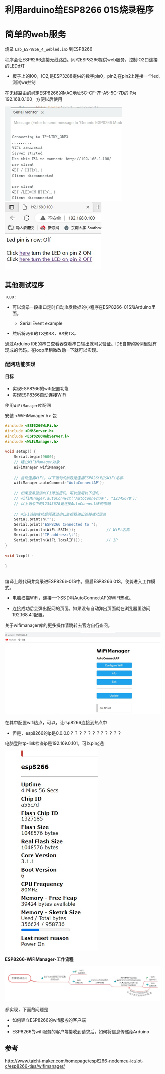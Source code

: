 # 利用arduino给ESP8266 01S烧录程序

# 简单的web服务


烧录 `Lab_ESP8266_4_webled.ino` 到ESP8266

程序会让ESP8266连接无线路由。同时ESP8266提供web服务，控制IO2口连接的LEDd灯

* 板子上的IO0，IO2,是ESP3288提供的数字pin0，pin2,在pin2上连接一个led, 测试we控制

在无线路由的绑定ESP8266的MAC地址5C-CF-7F-A5-5C-7D的IP为192.168.0.100，方便以后使用

![](img/esp8266_webserver.jpg)
![](img/esp8266_webpage.jpg)

## 其他测试程序

`TODO：`

* 可以烧录一段串口定时自动收发数据的小程序在ESP8266-01S和Arduino里面。

  * Serial Event example

* 然后将两者的TX接RX，RX接TX。

通过Arduino IDE的串口查看器查看串口输出就可以验证。IDE自带的案例里就有现成的代码。在loop里稍微改动一下就可以实现。

### 配网功能实现

#### 目标

* 实现ESP8266的wifi配置功能
* 实现ESP8266自动连接WiFi

使用`WiFiManager`库配网

安装 <WiFiManager.h>  包
```c
#include <ESP8266WiFi.h>          
#include <DNSServer.h>
#include <ESP8266WebServer.h>
#include <WiFiManager.h>         
 
void setup() {
    Serial.begin(9600);       
    // 建立WiFiManager对象
    WiFiManager wifiManager;
    
    // 自动连接WiFi。以下语句的参数是连接ESP8266时的WiFi名称
    wifiManager.autoConnect("AutoConnectAP");
    
    // 如果您希望该WiFi添加密码，可以使用以下语句：
    // wifiManager.autoConnect("AutoConnectAP", "12345678");
    // 以上语句中的12345678是连接AutoConnectAP的密码
    
    // WiFi连接成功后将通过串口监视器输出连接成功信息 
    Serial.println(""); 
    Serial.print("ESP8266 Connected to ");
    Serial.println(WiFi.SSID());              // WiFi名称
    Serial.print("IP address:\t");
    Serial.println(WiFi.localIP());           // IP
}
 
void loop() {
  
}
 
```
编译上段代码并烧录进ESP8266-01S中。重启ESP8266 01S，使其进入工作模式。

* 电脑扫描WiFi，连接一个SSID叫AutoConnectAP的WIFI热点。

* 连接成功后会弹出配网的页面。如果没有自动弹出页面就在浏览器里访问192.168.4.1配置。

关于wifimanager库的更多操作请跳转去官方自行查阅。

![](img/ESP8266_wifi_hotspot_on.jpg)

在其中配置wifi热点，可以，让rsp8266连接到热点中

* 但是，esp8266的ip是0.0.0.0？？？？？？？？？？？？

电脑登陆tp-link检查ip是192.169.0.101，可以ping通

![](img/ESP8266_info.jpg)


**ESP8266-WiFiManager-工作流程**

![](img/WiFiManager-%E5%B7%A5%E4%BD%9C%E6%B5%81%E7%A8%8B-1024x229.jpg)

都实现，下面的问题是
* 如何建立ESP8266的wifi服务的客户端
* 
* ESP8266的wifi服务的客户端接收到请求后，如何将信息传递给Arduino


## 参考

http://www.taichi-maker.com/homepage/esp8266-nodemcu-iot/iot-c/esp8266-tips/wifimanager/